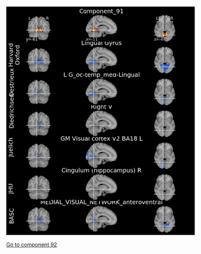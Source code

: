 ![91](preliminary/91.jpg "Component 91")

[Go to component 92](https://parietal-inria.github.io/MODL_atlas/128/92 "Component 92")
